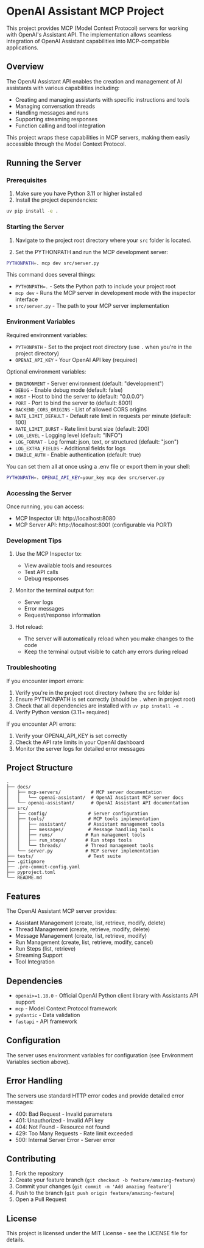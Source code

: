 # OpenAI Assistant MCP Project

This project provides MCP (Model Context Protocol) servers for working with OpenAI's Assistant API. The implementation allows seamless integration of OpenAI Assistant capabilities into MCP-compatible applications.

## Overview

The OpenAI Assistant API enables the creation and management of AI assistants with various capabilities including:
- Creating and managing assistants with specific instructions and tools
- Managing conversation threads
- Handling messages and runs
- Supporting streaming responses
- Function calling and tool integration

This project wraps these capabilities in MCP servers, making them easily accessible through the Model Context Protocol.

## Running the Server

### Prerequisites

1. Make sure you have Python 3.11 or higher installed
2. Install the project dependencies:
```bash
uv pip install -e .
```

### Starting the Server

1. Navigate to the project root directory where your `src` folder is located.

2. Set the PYTHONPATH and run the MCP development server:
```bash
PYTHONPATH=. mcp dev src/server.py
```

This command does several things:
- `PYTHONPATH=.` - Sets the Python path to include your project root
- `mcp dev` - Runs the MCP server in development mode with the inspector interface
- `src/server.py` - The path to your MCP server implementation

### Environment Variables

Required environment variables:
- `PYTHONPATH` - Set to the project root directory (use `.` when you're in the project directory)
- `OPENAI_API_KEY` - Your OpenAI API key (required)

Optional environment variables:
- `ENVIRONMENT` - Server environment (default: "development")
- `DEBUG` - Enable debug mode (default: false)
- `HOST` - Host to bind the server to (default: "0.0.0.0")
- `PORT` - Port to bind the server to (default: 8001)
- `BACKEND_CORS_ORIGINS` - List of allowed CORS origins
- `RATE_LIMIT_DEFAULT` - Default rate limit in requests per minute (default: 100)
- `RATE_LIMIT_BURST` - Rate limit burst size (default: 200)
- `LOG_LEVEL` - Logging level (default: "INFO")
- `LOG_FORMAT` - Log format: json, text, or structured (default: "json")
- `LOG_EXTRA_FIELDS` - Additional fields for logs
- `ENABLE_AUTH` - Enable authentication (default: true)

You can set them all at once using a .env file or export them in your shell:
```bash
PYTHONPATH=. OPENAI_API_KEY=your_key mcp dev src/server.py
```

### Accessing the Server

Once running, you can access:
- MCP Inspector UI: http://localhost:8080
- MCP Server API: http://localhost:8001 (configurable via PORT)

### Development Tips

1. Use the MCP Inspector to:
   - View available tools and resources
   - Test API calls
   - Debug responses

2. Monitor the terminal output for:
   - Server logs
   - Error messages
   - Request/response information

3. Hot reload:
   - The server will automatically reload when you make changes to the code
   - Keep the terminal output visible to catch any errors during reload

### Troubleshooting

If you encounter import errors:
1. Verify you're in the project root directory (where the `src` folder is)
2. Ensure PYTHONPATH is set correctly (should be `.` when in project root)
3. Check that all dependencies are installed with `uv pip install -e .`
4. Verify Python version (3.11+ required)

If you encounter API errors:
1. Verify your OPENAI_API_KEY is set correctly
2. Check the API rate limits in your OpenAI dashboard
3. Monitor the server logs for detailed error messages

## Project Structure

```
.
├── docs/
│   ├── mcp-servers/           # MCP server documentation
│   │   └── openai-assistant/  # OpenAI Assistant MCP server docs
│   └── openai-assistant/      # OpenAI Assistant API documentation
├── src/
│   ├── config/               # Server configuration
│   ├── tools/                # MCP tools implementation
│   │   ├── assistant/        # Assistant management tools
│   │   ├── messages/         # Message handling tools
│   │   ├── runs/            # Run management tools
│   │   ├── run_steps/       # Run steps tools
│   │   └── threads/         # Thread management tools
│   └── server.py            # MCP server implementation
├── tests/                    # Test suite
├── .gitignore
├── .pre-commit-config.yaml
├── pyproject.toml
└── README.md
```

## Features

The OpenAI Assistant MCP server provides:

- Assistant Management (create, list, retrieve, modify, delete)
- Thread Management (create, retrieve, modify, delete)
- Message Management (create, list, retrieve, modify)
- Run Management (create, list, retrieve, modify, cancel)
- Run Steps (list, retrieve)
- Streaming Support
- Tool Integration

## Dependencies

- `openai>=1.18.0` - Official OpenAI Python client library with Assistants API support
- `mcp` - Model Context Protocol framework
- `pydantic` - Data validation
- `fastapi` - API framework

## Configuration

The server uses environment variables for configuration (see Environment Variables section above).

## Error Handling

The servers use standard HTTP error codes and provide detailed error messages:

- 400: Bad Request - Invalid parameters
- 401: Unauthorized - Invalid API key
- 404: Not Found - Resource not found
- 429: Too Many Requests - Rate limit exceeded
- 500: Internal Server Error - Server error

## Contributing

1. Fork the repository
2. Create your feature branch (`git checkout -b feature/amazing-feature`)
3. Commit your changes (`git commit -m 'Add amazing feature'`)
4. Push to the branch (`git push origin feature/amazing-feature`)
5. Open a Pull Request

## License

This project is licensed under the MIT License - see the LICENSE file for details.
